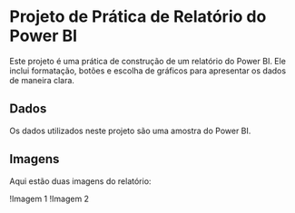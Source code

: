 # Projeto de Prática de Relatório do Power BI

Este projeto é uma prática de construção de um relatório do Power BI. Ele inclui formatação, botões e escolha de gráficos para apresentar os dados de maneira clara.

## Dados

Os dados utilizados neste projeto são uma amostra do Power BI.

## Imagens

Aqui estão duas imagens do relatório:

!Imagem 1
!Imagem 2